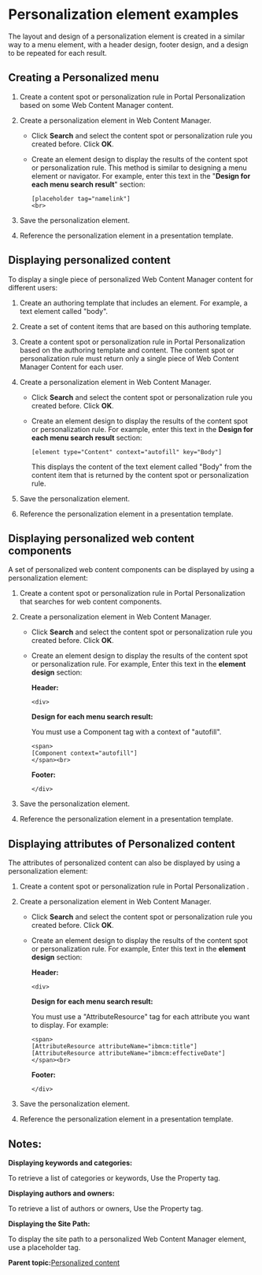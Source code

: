 # Personalization element examples 

The layout and design of a personalization element is created in a similar way to a menu element, with a header design, footer design, and a design to be repeated for each result.

## Creating a **Personalized** menu

1.  Create a content spot or personalization rule in Portal Personalization based on some Web Content Manager content.
2.  Create a personalization element in Web Content Manager.
    -   Click **Search** and select the content spot or personalization rule you created before. Click **OK**.
    -   Create an element design to display the results of the content spot or personalization rule. This method is similar to designing a menu element or navigator. For example, enter this text in the "**Design for each menu search result**" section:

        ```
        [placeholder tag="namelink"] 
        <br>
        ```

3.  Save the personalization element.
4.  Reference the personalization element in a presentation template.

## Displaying personalized content

To display a single piece of personalized Web Content Manager content for different users:

1.  Create an authoring template that includes an element. For example, a text element called "body".
2.  Create a set of content items that are based on this authoring template.
3.  Create a content spot or personalization rule in Portal Personalization based on the authoring template and content. The content spot or personalization rule must return only a single piece of Web Content Manager Content for each user.
4.  Create a personalization element in Web Content Manager.
    -   Click **Search** and select the content spot or personalization rule you created before. Click **OK**.
    -   Create an element design to display the results of the content spot or personalization rule. For example, enter this text in the **Design for each menu search result** section:

        ```
        [element type="Content" context="autofill" key="Body"]
        ```

        This displays the content of the text element called "Body" from the content item that is returned by the content spot or personalization rule.

5.  Save the personalization element.
6.  Reference the personalization element in a presentation template.

## Displaying personalized web content components

A set of personalized web content components can be displayed by using a personalization element:

1.  Create a content spot or personalization rule in Portal Personalization that searches for web content components.
2.  Create a personalization element in Web Content Manager.
    -   Click **Search** and select the content spot or personalization rule you created before. Click **OK**.
    -   Create an element design to display the results of the content spot or personalization rule. For example, Enter this text in the **element design** section:

        **Header:**

        ```
        <div>
        ```

        **Design for each menu search result:**

        You must use a Component tag with a context of "autofill".

        ```
        <span>
        [Component context="autofill"]
        </span><br>
        ```

        **Footer:**

        ```
        </div>
        ```

3.  Save the personalization element.
4.  Reference the personalization element in a presentation template.

## Displaying attributes of Personalized content

The attributes of personalized content can also be displayed by using a personalization element:

1.  Create a content spot or personalization rule in Portal Personalization .
2.  Create a personalization element in Web Content Manager.
    -   Click **Search** and select the content spot or personalization rule you created before. Click **OK**.
    -   Create an element design to display the results of the content spot or personalization rule. For example, Enter this text in the **element design** section:

        **Header:**

        ```
        <div>
        ```

        **Design for each menu search result:**

        You must use a "AttributeResource" tag for each attribute you want to display. For example:

        ```
        <span>
        [AttributeResource attributeName="ibmcm:title"]
        [AttributeResource attributeName="ibmcm:effectiveDate"]
        </span><br>
        ```

        **Footer:**

        ```
        </div>
        ```

3.  Save the personalization element.
4.  Reference the personalization element in a presentation template.

## Notes:

**Displaying keywords and categories:**

To retrieve a list of categories or keywords, Use the Property tag.

**Displaying authors and owners:**

To retrieve a list of authors or owners, Use the Property tag.

**Displaying the Site Path:**

To display the site path to a personalized Web Content Manager element, use a placeholder tag.

**Parent topic:**[Personalized content ](../wcm/wcm_dev_elements_types_personalize.md)

